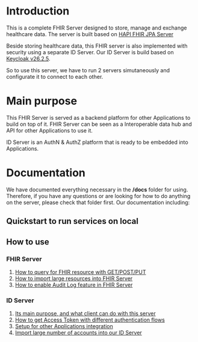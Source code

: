 # Introduction

This is a complete FHIR Server designed to store, manage and exchange healthcare data. The server is built based on [HAPI FHIR JPA Server](https://github.com/hapifhir/hapi-fhir-jpaserver-starter)

Beside storing healthcare data, this FHIR server is also implemented with security using a separate ID Server. Our ID Server is build based on [Keycloak v26.2.5](https://github.com/keycloak/keycloak/releases/tag/26.2.5).

So to use this server, we have to run 2 servers simutaneously and configurate it to connect to each other.

# Main purpose

This FHIR Server is served as a backend platform for other Applications to build on top of it. FHIR Server can be seen as a Interoperable data hub and API for other Applications to use it.

ID Server is an AuthN & AuthZ platform that is ready to be embedded into Applications.

# Documentation

We have documented everything necessary in the **/docs** folder for using. Therefore, if you have any questions or are looking for how to do anything on the server, please check that folder first. Our documentation including:

## Quickstart to run services on local

## How to use
### FHIR Server
1. [How to query for FHIR resource with GET/POST/PUT](docs/how-to-use/fhir-server/1.Query-for-FHIR-resources.md)
2. [How to import large resources into FHIR Server](docs/how-to-use/fhir-server/2.Import-large-resources-into-FHIR-Server.md)
3. [How to enable Audit Log feature in FHIR Server](docs/how-to-use/fhir-server/3.Enable-Audit-Log-in-FHIR-Server.md)
### ID Server
1. [Its main purpose, and what client can do with this server](docs/how-to-use/id-server/1.ID-Server-main-purpose.md)
2. [How to get Access Token with different authentication flows](docs/how-to-use/id-server/2.Get-Access-Token-through-different-authentication-flows.md)
3. [Setup for other Applications integration](docs/how-to-use/id-server/3.Setup-for-other-Applications-integration.md)
4. [Import large number of accounts into our ID Server](docs/how-to-use/id-server/4.Import-large-account-database-into-ID-Server.md)
